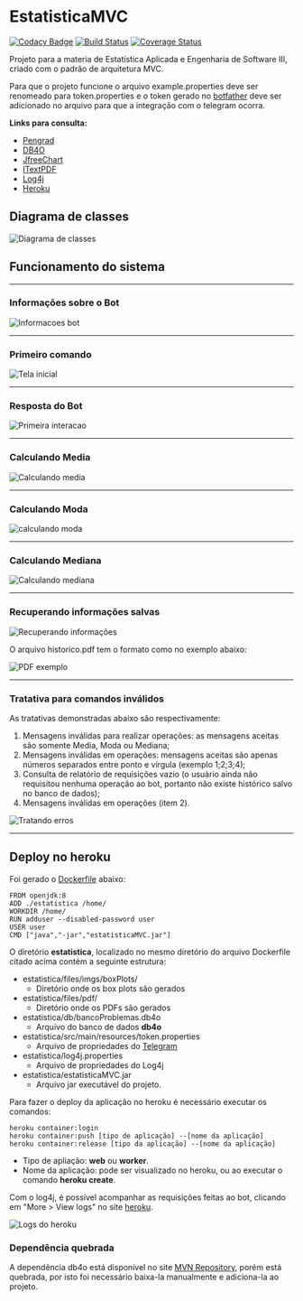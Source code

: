# EstatisticaMVC

[![Codacy Badge](https://api.codacy.com/project/badge/Grade/8d8bb3407bce4680ac77df728a99e6d7)](https://www.codacy.com/app/magaum/EstatisticaMVC?utm_source=github.com&amp;utm_medium=referral&amp;utm_content=magaum/EstatisticaMVC&amp;utm_campaign=Badge_Grade)
[![Build Status](https://travis-ci.org/magaum/EstatisticaMVC.svg?branch=master)](https://travis-ci.org/magaum/EstatisticaMVC)
[![Coverage Status](https://coveralls.io/repos/github/magaum/EstatisticaMVC/badge.svg?branch=master)](https://coveralls.io/github/magaum/EstatisticaMVC?branch=master)

Projeto para a materia de Estatística Aplicada e Engenharia de Software III, criado com o padrão de arquitetura MVC.

Para que o projeto funcione o arquivo example.properties deve ser renomeado para token.properties e o token gerado no [botfather](https://core.telegram.org/bots) deve ser adicionado no arquivo para que a integração com o telegram ocorra.

**Links para consulta:**

* [Pengrad](https://github.com/pengrad/java-telegram-bot-api/blob/master/README.md)
* [DB4O](https://sourceforge.net/projects/db4o/)
* [JfreeChart](http://www.jfree.org/jfreechart/)
* [ITextPDF](http://itextsupport.com/apidocs/itext7/latest/)
* [Log4j](https://logging.apache.org/log4j/2.x/)
* [Heroku](https://devcenter.heroku.com/articles/container-registry-and-runtime)

## Diagrama de classes

![Diagrama de classes](files/imgs/readme/EstatisticaMVCv2.jpg)

## Funcionamento do sistema

---

### **Informações sobre o Bot**

![Informacoes bot](files/imgs/readme/0_informacoesBot.jpg)

---

### **Primeiro comando**

![Tela inicial](files/imgs/readme/1_telaInicial.jpg)

---

### **Resposta do Bot**

![Primeira interacao](files/imgs/readme/2_primeirainteracao.jpg)

---

### **Calculando Media**

![Calculando media](files/imgs/readme/3_media.gif)

---

### **Calculando Moda**

![calculando moda](files/imgs/readme/4_moda.gif)

---

### **Calculando Mediana**

![Calculando mediana](files/imgs/readme/5_mediana.gif)

---

### **Recuperando informações salvas**

![Recuperando informações](files/imgs/readme/6_relatorioDeRequisicoes.gif)

O arquivo historico.pdf tem o formato como no exemplo abaixo:

![PDF exemplo](files/imgs/readme/7_exemploPDF.jpg)

---

### **Tratativa para comandos inválidos**

As tratativas demonstradas abaixo são respectivamente:

1. Mensagens inválidas para realizar operações: as mensagens aceitas são somente Media, Moda ou Mediana;
2. Mensagens inválidas em operações: mensagens aceitas são apenas números separados entre ponto e vírgula (exemplo 1;2;3;4);
3. Consulta de relatório de requisições vazio (o usuário ainda não requisitou nenhuma operação ao bot, portanto não existe histórico salvo no banco de dados);
4. Mensagens inválidas em operações (item 2).

![Tratando erros](files/imgs/readme/8_tratativas.gif)

---

## **Deploy no heroku**

Foi gerado o [Dockerfile](https://docs.docker.com/engine/reference/builder/) abaixo:

```
FROM openjdk:8
ADD ./estatistica /home/
WORKDIR /home/
RUN adduser --disabled-password user 
USER user
CMD ["java","-jar","estatisticaMVC.jar"]
```

O diretório **estatistica**, localizado no mesmo diretório do arquivo Dockerfile citado acima contém a seguinte estrutura:

* estatistica/files/imgs/boxPlots/ 
    - Diretório onde os box plots são gerados
* estatistica/files/pdf/ 
    - Diretório onde os PDFs são gerados
* estatistica/db/bancoProblemas.db4o 
    - Arquivo do banco de dados **db4o**
* estatistica/src/main/resources/token.properties 
    - Arquivo de propriedades do [Telegram](https://telegram.org/)
* estatistica/log4j.properties 
    - Arquivo de propriedades do Log4j
* estatistica/estatisticaMVC.jar 
    - Arquivo jar executável do projeto.

Para fazer o deploy da aplicação no heroku é necessário executar os comandos:

```
heroku container:login
heroku container:push [tipo de aplicação] --[nome da aplicação]
heroku container:release [tipo da aplicação] --[nome da aplicação]
```
* Tipo de apliação: **web** ou **worker**.
* Nome da aplicação: pode ser visualizado no heroku, ou ao executar o comando **heroku create**.

Com o log4j, é possível acompanhar as requisições feitas ao bot, clicando em "More > View logs" no site [heroku](https://www.heroku.com/).

![Logs do heroku](files/imgs/readme/9_herokuLogs.jpg)

### Dependência quebrada

A dependência db4o está disponível no site [MVN Repository](https://mvnrepository.com/artifact/com.db4o/db4o-core-java5), porém está quebrada, por isto foi necessário baixa-la manualmente e adiciona-la ao projeto.
